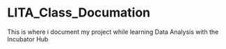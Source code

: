 # LITA_Class_Documation
This is where i document my project while learning Data Analysis with the Incubator Hub
